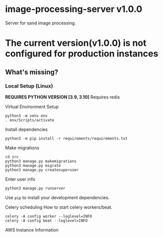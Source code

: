 # image-processing-server v1.0.0
Server for sand image processing.
# The current version(v1.0.0) is not configured for production instances
## What's missing?


### Local Setup (Linux)
**REQUIRES PYTHON VERSION [3.9, 3.10]**
Requires redis

Virtual Environment Setup
```console
python3 -m venv env
. env/Scripts/activate
```

Install dependencies
```console
python3 -m pip install -r requirements/requirements.txt
```

Make migrations
```console
cd src
python3 manage.py makemigrations
python3 manage.py migrate
python3 manage.py createsuperuser
```

Enter user info

```console
python3 manage.py runserver
```

Use `pip` to install your development dependencies.

Celery scheduling
How to start celery workers/beat.
```console
celery -A config worker --loglevel=INFO
celery -A config beat --loglevel=INFO
```

AWS Instance Information
